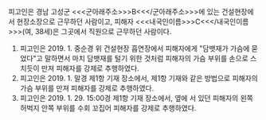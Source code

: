 피고인은 경남 고성군 <<<군아래주소>>>B<<</군아래주소>>>에 있는 건설현장에서 현장소장으로 근무하던 사람이고, 피해자 <<<내국인이름>>>C<<</내국인이름>>>(여, 38세)은 그곳에서 직원으로 근무하던 사람이다.
1. 피고인은 2019. 1. 중순경 위 건설현장 흡연장에서 피해자에게 "담뱃재가 가슴에 묻었다"고 말하면서 마치 담뱃재를 털기 위한 것처럼 피해자의 가슴 부위를 손으로 스치듯이 만져 피해자를 강제로 추행하였다.
2. 피고인은 2019. 1. 말경 제1항 기재 장소에서, 제1항 기재와 같은 방법으로 피해자의 가슴 부위를 만져 피해자를 강제로 추행하였다.
3. 피고인은 2019. 1. 29. 15:00경 제1항 기재 장소에서, 옆에 서 있던 피해자의 왼쪽 허벅지 안쪽 부위를 수회 꼬집어 피해자를 강제로 추행하였다.